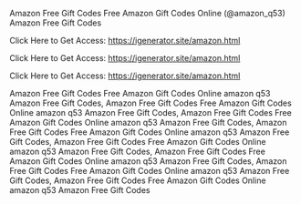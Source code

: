 Amazon Free Gift Codes Free Amazon Gift Codes Online (@amazon_q53) Amazon Free Gift Codes

Click Here to Get Access: https://igenerator.site/amazon.html

Click Here to Get Access: https://igenerator.site/amazon.html

Click Here to Get Access: https://igenerator.site/amazon.html

Amazon Free Gift Codes Free Amazon Gift Codes Online amazon q53 Amazon Free Gift Codes, Amazon Free Gift Codes Free Amazon Gift Codes Online amazon q53 Amazon Free Gift Codes, Amazon Free Gift Codes Free Amazon Gift Codes Online amazon q53 Amazon Free Gift Codes, Amazon Free Gift Codes Free Amazon Gift Codes Online amazon q53 Amazon Free Gift Codes, Amazon Free Gift Codes Free Amazon Gift Codes Online amazon q53 Amazon Free Gift Codes, Amazon Free Gift Codes Free Amazon Gift Codes Online amazon q53 Amazon Free Gift Codes, Amazon Free Gift Codes Free Amazon Gift Codes Online amazon q53 Amazon Free Gift Codes, Amazon Free Gift Codes Free Amazon Gift Codes Online amazon q53 Amazon Free Gift Codes
